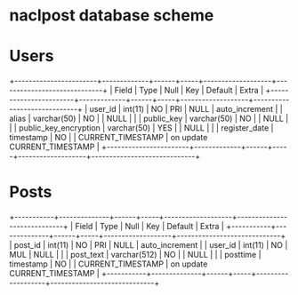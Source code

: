 # naclpost database scheme

# Users

+-----------------------+-------------+------+-----+-------------------+-----------------------------+
| Field                 | Type        | Null | Key | Default           | Extra                       |
+-----------------------+-------------+------+-----+-------------------+-----------------------------+
| user_id               | int(11)     | NO   | PRI | NULL              | auto_increment              |
| alias                 | varchar(50) | NO   |     | NULL              |                             |
| public_key            | varchar(50) | NO   |     | NULL              |                             |
| public_key_encryption | varchar(50) | YES  |     | NULL              |                             |
| register_date         | timestamp   | NO   |     | CURRENT_TIMESTAMP | on update CURRENT_TIMESTAMP |
+-----------------------+-------------+------+-----+-------------------+-----------------------------+

# Posts

+-----------+--------------+------+-----+-------------------+-----------------------------+
| Field     | Type         | Null | Key | Default           | Extra                       |
+-----------+--------------+------+-----+-------------------+-----------------------------+
| post_id   | int(11)      | NO   | PRI | NULL              | auto_increment              |
| user_id   | int(11)      | NO   | MUL | NULL              |                             |
| post_text | varchar(512) | NO   |     | NULL              |                             |
| posttime  | timestamp    | NO   |     | CURRENT_TIMESTAMP | on update CURRENT_TIMESTAMP |
+-----------+--------------+------+-----+-------------------+-----------------------------+

